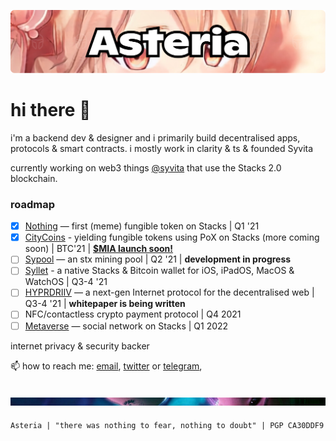![Alt text](headerupdated.png "a title")

# hi there 👋

i'm a backend dev & designer and i primarily build decentralised apps, protocols & smart contracts. i mostly work in clarity & ts & founded Syvita

currently working on web3 things [@syvita](https://github.com/syvita) that use the Stacks 2.0 blockchain.

### roadmap

- [x] [Nothing](https://github.com/syvita/nothing) — first (meme) fungible token on Stacks | Q1 '21
- [x] [CityCoins](https://github.com/citycoins) - yielding fungible tokens using PoX on Stacks (more coming soon) | BTC'21 |  **[$MIA launch soon!](https://www.citycoins.co/miamicoin)**
- [ ] [Sypool](https://github.com/syvita/sypool) — an stx mining pool | Q2 '21 |  **development in progress**
- [ ] [Syllet](https://github.com/syvita/syllet) - a native Stacks & Bitcoin wallet for iOS, iPadOS, MacOS & WatchOS | Q3-4 '21
- [ ] [HYPRDRIIV](https://github.com/hyprdriiv) — a next-gen Internet protocol for the decentralised web | Q3-4 '21 |  **whitepaper is being written**
- [ ] NFC/contactless crypto payment protocol | Q4 2021
- [ ] [Metaverse](https://github.com/syvita/node) — social network on Stacks | Q1 2022

internet privacy & security backer

📫 how to reach me: [email](mailto:asteria@syvita.org), [twitter](https://twitter.com/SyAsteria) or [telegram](https://t.me/SyAsteria), 

![Alt text](footer.png "a title")
---
`Asteria | "there was nothing to fear, nothing to doubt" | PGP CA30DDF9` 
